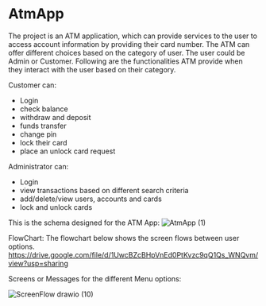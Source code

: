 # AtmApp

The project is an ATM application, which can provide services to the user to access account information by providing their card number. The ATM can offer different choices based on the category of user. The user could be Admin or Customer. Following are the functionalities ATM provide when they interact with the user based on their category.

Customer can:
- Login
- check balance
- withdraw and deposit
- funds transfer
- change pin
- lock their card
- place an unlock card request

Administrator can:
- Login
- view transactions based on different search criteria 
- add/delete/view users, accounts and cards 
- lock and unlock cards

This is the schema designed for the ATM App:
![AtmApp (1)](https://github.com/asurelaba/AtmApp/assets/130489863/5e6a43a3-9d3b-4ec9-b955-b2c6d13369b7)

FlowChart:
The flowchart below shows the screen flows between user options. 
https://drive.google.com/file/d/1UwcBZcBHpVnEd0PtKvzc9qQ1Qs_WNQvm/view?usp=sharing


Screens or Messages for the different Menu options:

![ScreenFlow drawio (10)](https://github.com/asurelaba/AtmApp/assets/130489863/542c40c5-fb93-4928-9c08-279834e1f74f)
